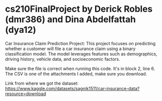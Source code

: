 # cs210FinalProject by Derick Robles (dmr386) and Dina Abdelfattah (dya12)
Car Insurance Claim Prediction Project: This project focuses on predicting whether a customer will file a car insurance claim using a binary classification model. The model leverages features such as demographics, driving history, vehicle data, and socioeconomic factors.

Make sure the file is correct when running this code. It's in block 2, line 6. The CSV is one of the attachments I added, make sure you download.

Link from where we got the dataset: https://www.kaggle.com/datasets/sagnik1511/car-insurance-data?resource=download 
 
 
